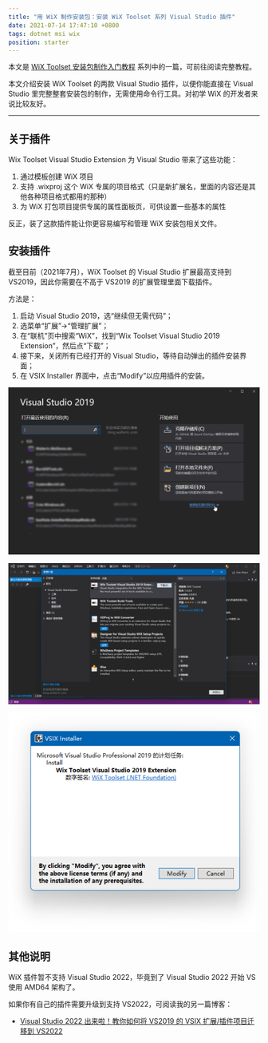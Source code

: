 ```yaml
---
title: "用 WiX 制作安装包：安装 WiX Toolset 系列 Visual Studio 插件"
date: 2021-07-14 17:47:10 +0800
tags: dotnet msi wix
position: starter
---
```


本文是 [WiX Toolset 安装包制作入门教程](/post/getting-started-with-wix-toolset) 系列中的一篇，可前往阅读完整教程。

本文介绍安装 WiX Toolset 的两款 Visual Studio 插件，以便你能直接在 Visual Studio 里完整整套安装包的制作，无需使用命令行工具。对初学 WiX 的开发者来说比较友好。

---

<div id="toc"></div>

## 关于插件

Wix Toolset Visual Studio Extension 为 Visual Studio 带来了这些功能：

1. 通过模板创建 WiX 项目
1. 支持 .wixproj 这个 WiX 专属的项目格式（只是新扩展名，里面的内容还是其他各种项目格式都用的那种）
1. 为 WiX 打包项目提供专属的属性面板页，可供设置一些基本的属性

反正，装了这款插件能让你更容易编写和管理 WiX 安装包相关文件。

## 安装插件

截至目前（2021年7月），WiX Toolset 的 Visual Studio 扩展最高支持到 VS2019，因此你需要在不高于 VS2019 的扩展管理里面下载插件。

方法是：

1. 启动 Visual Studio 2019，选“继续但无需代码”；
2. 选菜单“扩展”->“管理扩展”；
3. 在“联机”页中搜索“WiX”，找到“Wix Toolset Visual Studio 2019 Extension”，然后点“下载”；
4. 接下来，关闭所有已经打开的 Visual Studio，等待自动弹出的插件安装界面；
5. 在 VSIX Installer 界面中，点击“Modify”以应用插件的安装。

![启动 Visual Studio 2019](/static/posts/2021-07-14-11-29-43.png)

![打开“管理扩展”](/static/posts/2021-07-14-14-43-45.png)

![在 VSIX Installer 中点击“Modify”](/static/posts/2021-07-14-14-47-25.png)

## 其他说明

WiX 插件暂不支持 Visual Studio 2022，毕竟到了 Visual Studio 2022 开始 VS 使用 AMD64 架构了。

如果你有自己的插件需要升级到支持 VS2022，可阅读我的另一篇博客：

- [Visual Studio 2022 出来啦！教你如何将 VS2019 的 VSIX 扩展/插件项目迁移到 VS2022](/post/add-vs2019-extension-support-to-vs2022.html)
